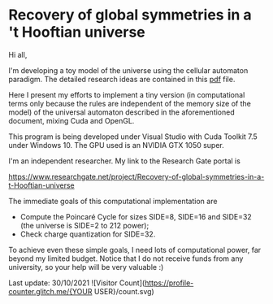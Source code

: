 # Recovery of global symmetries in a 't Hooftian universe
Hi all,

I'm developing a toy model of the universe using the cellular automaton paradigm. The detailed research ideas are contained in this <A HREF="https://www.preprints.org/manuscript/202107.0513/v2">pdf</A> file.

Here I present my efforts to implement a tiny version (in computational terms only because the rules are independent of the memory size of the model) of the universal automaton described in the aforementioned document, mixing Cuda and OpenGL.

This program is being developed under Visual Studio with Cuda Toolkit 7.5 under Windows 10. The GPU used is an NVIDIA GTX 1050 super.

I'm an independent researcher. My link to the Research Gate portal is

https://www.researchgate.net/project/Recovery-of-global-symmetries-in-a-t-Hooftian-universe

The immediate goals of this computational implementation are
* Compute the Poincaré Cycle for sizes SIDE=8, SIDE=16 and SIDE=32 (the universe is SIDE=2 to 212 power);
* Check charge quantization for SIDE=32.

To achieve even these simple goals, I need lots of computational power, far beyond my limited budget. Notice that I do not receive funds from any university, so your help will be very valuable :)

Last update: 30/10/2021
![Visitor Count](https://profile-counter.glitch.me/{YOUR USER}/count.svg)
